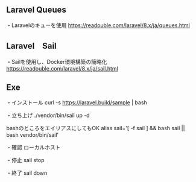 ## Laravel Queues
・Laravelのキューを使用
https://readouble.com/laravel/8.x/ja/queues.html

## Laravel　Sail
・Sailを使用し、Docker環境構築の簡略化
https://readouble.com/laravel/8.x/ja/sail.html

## Exe
・インストール
curl -s https://laravel.build/sample | bash

・立ち上げ
./vendor/bin/sail up -d

bashのところをエイリアスにしてもOK
alias sail='[ -f sail ] && bash sail || bash vendor/bin/sail'

・確認
ローカルホスト

・停止
sail stop

・終了
sail down
